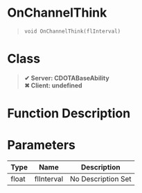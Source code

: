 # OnChannelThink
> `void OnChannelThink(flInterval)`
# Class
> __✔ Server: CDOTABaseAbility__  
> __✖ Client: undefined__  
# Function Description

# Parameters
Type|Name|Description
--|--|--
float|flInterval|No Description Set
